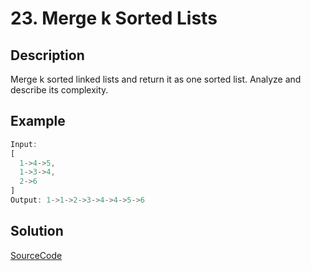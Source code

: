# 23. Merge k Sorted Lists

## Description

Merge k sorted linked lists and return it as one sorted list. Analyze and describe its complexity.

## Example

```javascript
Input:
[
  1->4->5,
  1->3->4,
  2->6
]
Output: 1->1->2->3->4->4->5->6
```

## Solution

[SourceCode](./solution.js)